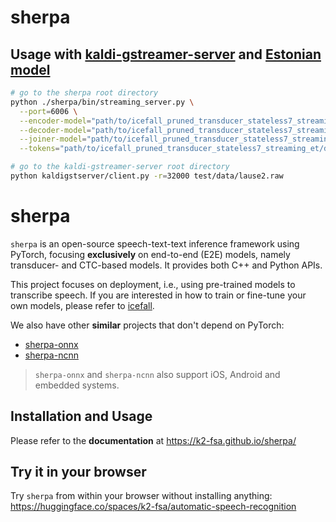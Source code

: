 # sherpa

## Usage with [kaldi-gstreamer-server](https://github.com/alumae/kaldi-gstreamer-server/tree/py3) and [Estonian model](https://huggingface.co/TalTechNLP/icefall_pruned_transducer_stateless7_streaming_et)

```bash
# go to the sherpa root directory
python ./sherpa/bin/streaming_server.py \
  --port=6006 \
  --encoder-model="path/to/icefall_pruned_transducer_stateless7_streaming_et/encoder_jit_trace.pt" \
  --decoder-model="path/to/icefall_pruned_transducer_stateless7_streaming_et/decoder_jit_trace.pt" \
  --joiner-model="path/to/icefall_pruned_transducer_stateless7_streaming_et/joiner_jit_trace.pt" \
  --tokens="path/to/icefall_pruned_transducer_stateless7_streaming_et/data/lang_bpe_1000/tokens.txt"
```

```bash
# go to the kaldi-gstreamer-server root directory
python kaldigstserver/client.py -r=32000 test/data/lause2.raw
```

# sherpa

`sherpa` is an open-source speech-text-text inference framework using
PyTorch, focusing **exclusively** on end-to-end (E2E) models,
namely transducer- and CTC-based models. It provides both C++ and Python APIs.

This project focuses on deployment, i.e., using pre-trained models to
transcribe speech. If you are interested in how to train or fine-tune your own
models, please refer to [icefall][icefall].

We also have other **similar** projects that don't depend on PyTorch:

- [sherpa-onnx][sherpa-onnx]
- [sherpa-ncnn][sherpa-ncnn]

> `sherpa-onnx` and `sherpa-ncnn` also support iOS, Android and embedded systems.

## Installation and Usage

Please refer to the **documentation** at <https://k2-fsa.github.io/sherpa/>

## Try it in your browser

Try `sherpa` from within your browser without installing anything:
<https://huggingface.co/spaces/k2-fsa/automatic-speech-recognition>

[icefall]: https://github.com/k2-fsa/icefall
[sherpa-onnx]: https://github.com/k2-fsa/sherpa-onnx
[sherpa-ncnn]: https://github.com/k2-fsa/sherpa-ncnn
